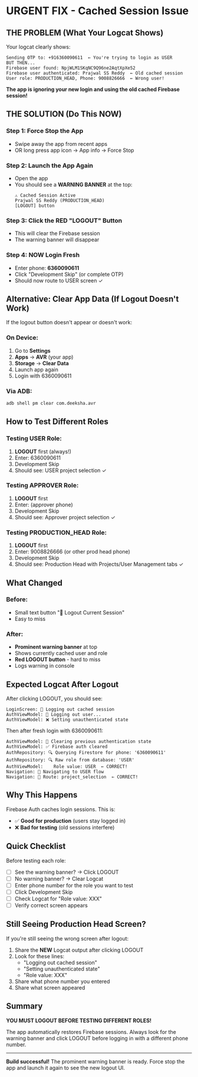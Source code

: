 # URGENT FIX - Cached Session Issue

## THE PROBLEM (What Your Logcat Shows)

Your logcat clearly shows:
```
Sending OTP to: +916360090611  ← You're trying to login as USER
BUT THEN...
Firebase user found: NpjWLM1SKqNC9Q96ne2AqtXpXe52
Firebase user authenticated: Prajwal SS Reddy  ← Old cached session
User role: PRODUCTION_HEAD, Phone: 9008826666  ← Wrong user!
```

**The app is ignoring your new login and using the old cached Firebase session!**

## THE SOLUTION (Do This NOW)

### Step 1: Force Stop the App
- Swipe away the app from recent apps
- OR long press app icon → App info → Force Stop

### Step 2: Launch the App Again
- Open the app
- You should see a **WARNING BANNER** at the top:
  ```
  ⚠️ Cached Session Active
  Prajwal SS Reddy (PRODUCTION_HEAD)
  [LOGOUT] button
  ```

### Step 3: Click the RED "LOGOUT" Button
- This will clear the Firebase session
- The warning banner will disappear

### Step 4: NOW Login Fresh
- Enter phone: **6360090611**
- Click "Development Skip" (or complete OTP)
- Should now route to USER screen ✓

## Alternative: Clear App Data (If Logout Doesn't Work)

If the logout button doesn't appear or doesn't work:

### On Device:
1. Go to **Settings**
2. **Apps** → **AVR** (your app)
3. **Storage** → **Clear Data**
4. Launch app again
5. Login with 6360090611

### Via ADB:
```bash
adb shell pm clear com.deeksha.avr
```

## How to Test Different Roles

### Testing USER Role:
1. **LOGOUT** first (always!)
2. Enter: 6360090611
3. Development Skip
4. Should see: USER project selection ✓

### Testing APPROVER Role:
1. **LOGOUT** first
2. Enter: (approver phone)
3. Development Skip
4. Should see: Approver project selection ✓

### Testing PRODUCTION_HEAD Role:
1. **LOGOUT** first
2. Enter: 9008826666 (or other prod head phone)
3. Development Skip
4. Should see: Production Head with Projects/User Management tabs ✓

## What Changed

### Before:
- Small text button "🚪 Logout Current Session"
- Easy to miss

### After:
- **Prominent warning banner** at top
- Shows currently cached user and role
- **Red LOGOUT button** - hard to miss
- Logs warning in console

## Expected Logcat After Logout

After clicking LOGOUT, you should see:
```
LoginScreen: 🔄 Logging out cached session
AuthViewModel: 🔄 Logging out user...
AuthViewModel: ❌ Setting unauthenticated state
```

Then after fresh login with 6360090611:
```
AuthViewModel: 🧹 Clearing previous authentication state
AuthViewModel: ✅ Firebase auth cleared
AuthRepository: 🔍 Querying Firestore for phone: '6360090611'
AuthRepository: 🔍 Raw role from database: 'USER'
AuthViewModel:    Role value: USER  ← CORRECT!
Navigation: 🎯 Navigating to USER flow
Navigation: 🚀 Route: project_selection  ← CORRECT!
```

## Why This Happens

Firebase Auth caches login sessions. This is:
- ✅ **Good for production** (users stay logged in)
- ❌ **Bad for testing** (old sessions interfere)

## Quick Checklist

Before testing each role:
- [ ] See the warning banner? → Click LOGOUT
- [ ] No warning banner? → Clear Logcat
- [ ] Enter phone number for the role you want to test
- [ ] Click Development Skip
- [ ] Check Logcat for "Role value: XXX"
- [ ] Verify correct screen appears

## Still Seeing Production Head Screen?

If you're still seeing the wrong screen after logout:

1. Share the **NEW** Logcat output after clicking LOGOUT
2. Look for these lines:
   - "Logging out cached session"
   - "Setting unauthenticated state"
   - "Role value: XXX"
3. Share what phone number you entered
4. Share what screen appeared

## Summary

**YOU MUST LOGOUT BEFORE TESTING DIFFERENT ROLES!**

The app automatically restores Firebase sessions. Always look for the warning banner and click LOGOUT before logging in with a different phone number.

---

**Build successful!** The prominent warning banner is ready. Force stop the app and launch it again to see the new logout UI.

